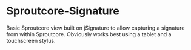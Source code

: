 Sproutcore-Signature
====================

Basic Sproutcore view built on jSignature to allow capturing a signature from within 
Sproutcore.  Obviously works best using a tablet and a touchscreen stylus.
